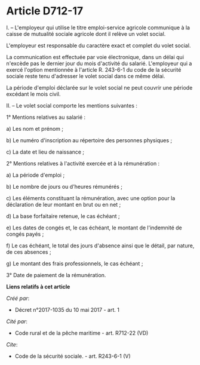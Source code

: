 # Article D712-17

I. – L'employeur qui utilise le titre emploi-service agricole communique à la caisse de mutualité sociale agricole dont il
relève un volet social. 

L'employeur est responsable du caractère exact et complet du volet social. 

La communication est effectuée par voie électronique, dans un délai qui n'excède pas le dernier jour du mois d'activité du
salarié. L'employeur qui a exercé l'option mentionnée à l'article R. 243-6-1 du code de la sécurité sociale reste tenu
d'adresser le volet social dans ce même délai. 

La période d'emploi déclarée sur le volet social ne peut couvrir une période excédant le mois civil. 

II. – Le volet social comporte les mentions suivantes : 

1° Mentions relatives au salarié : 

a) Les nom et prénom ; 

b) Le numéro d'inscription au répertoire des personnes physiques ; 

c) La date et lieu de naissance ; 

2° Mentions relatives à l'activité exercée et à la rémunération : 

a) La période d'emploi ; 

b) Le nombre de jours ou d'heures rémunérés ; 

c) Les éléments constituant la rémunération, avec une option pour la déclaration de leur montant en brut ou en net ; 

d) La base forfaitaire retenue, le cas échéant ; 

e) Les dates de congés et, le cas échéant, le montant de l'indemnité de congés payés ; 

f) Le cas échéant, le total des jours d'absence ainsi que le détail, par nature, de ces absences ; 

g) Le montant des frais professionnels, le cas échéant ; 

3° Date de paiement de la rémunération.

**Liens relatifs à cet article**

_Créé par_:

  - Décret n°2017-1035 du 10 mai 2017  - art. 1

_Cité par_:

  - Code rural et de la pêche maritime - art. R712-22 (VD)

_Cite_:

  - Code de la sécurité sociale. - art. R243-6-1 (V)

